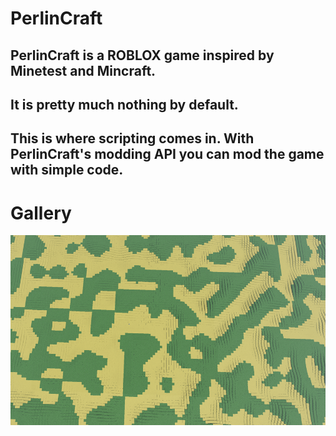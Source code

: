 # PerlinCraft
## PerlinCraft is a ROBLOX game inspired by Minetest and Mincraft.
## It is pretty much nothing by default.

## This is where scripting comes in. With PerlinCraft's modding API you can mod the game with simple code.

# Gallery
<img alt="World generation" src="/images/generation.png">